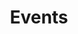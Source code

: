 ---
layout: events
title: Events
permalink: "/events.html"
parallax_image: "/assets/img/cashew_5.png"
description: 'Find our latest events here'

---